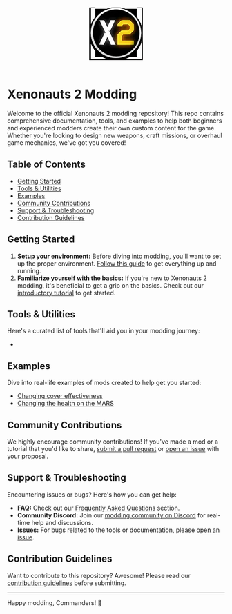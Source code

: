 <p align="center">
  <img src="https://raw.githubusercontent.com/GoldhawkInteractive/X2-Modding/main/logo.webp"/></a><br /><br />
</p>

# Xenonauts 2 Modding

Welcome to the official Xenonauts 2 modding repository! This repo contains comprehensive documentation, tools, and examples to help both beginners and experienced modders create their own custom content for the game. Whether you're looking to design new weapons, craft missions, or overhaul game mechanics, we've got you covered!

## Table of Contents

- [Getting Started](#getting-started)
- [Tools & Utilities](#tools--utilities)
- [Examples](#examples)
- [Community Contributions](#community-contributions)
- [Support & Troubleshooting](#support--troubleshooting)
- [Contribution Guidelines](#contribution-guidelines)

## Getting Started

1. **Setup your environment:** Before diving into modding, you'll want to set up the proper environment. [Follow this guide](https://github.com/GoldhawkInteractive/X2-Modding/wiki/setting-up-your-modding-environment) to get everything up and running.
2. **Familiarize yourself with the basics:** If you're new to Xenonauts 2 modding, it's beneficial to get a grip on the basics. Check out our [introductory tutorial](https://github.com/GoldhawkInteractive/X2-Modding/wiki/mod-definition) to get started.

## Tools & Utilities

Here's a curated list of tools that'll aid you in your modding journey:

- 

## Examples

Dive into real-life examples of mods created to help get you started:

- [Changing cover effectiveness](https://github.com/GoldhawkInteractive/X2-Modding/blob/main/examples/basic_template_cover_mod/read.me)
- [Changing the health on the MARS](https://github.com/GoldhawkInteractive/X2-Modding/blob/main/examples/basic_template_health_mod/read.me)

## Community Contributions

We highly encourage community contributions! If you've made a mod or a tutorial that you'd like to share, [submit a pull request](link_to_PR_instructions) or [open an issue](link_to_issues) with your proposal.

## Support & Troubleshooting

Encountering issues or bugs? Here's how you can get help:

- **FAQ:** Check out our [Frequently Asked Questions](https://github.com/GoldhawkInteractive/X2-Modding/wiki/faq) section.
- **Community Discord:** Join our [modding community on Discord](link_to_discord) for real-time help and discussions.
- **Issues:** For bugs related to the tools or documentation, please [open an issue](link_to_issues).

## Contribution Guidelines

Want to contribute to this repository? Awesome! Please read our [contribution guidelines](https://github.com/GoldhawkInteractive/X2-Modding/wiki/contribution-guidelines) before submitting.

---

Happy modding, Commanders! 🌌